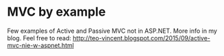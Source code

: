 # MVC by example

Few examples of Active and Passive MVC not in ASP.NET. More info in my blog. Feel free to read: http://teo-vincent.blogspot.com/2015/09/active-mvc-nie-w-aspnet.html
